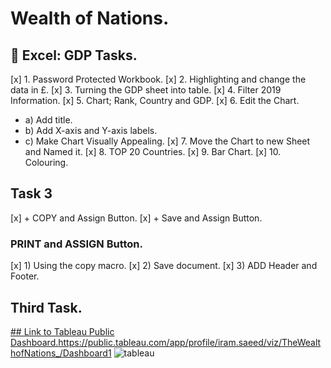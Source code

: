 # Wealth of Nations.
##  Excel: GDP Tasks.
[x] 1. Password Protected Workbook.
[x] 2. Highlighting and change the data in £.
[x] 3. Turning the GDP sheet into table.
[x] 4. Filter 2019 Information. 
[x] 5. Chart; Rank, Country and GDP. 
[x] 6. Edit the Chart.
+ a) Add title.
+ b) Add X-axis and Y-axis labels. 
+ c) Make Chart Visually Appealing. 
[x] 7. Move the Chart to new Sheet and Named it.
[x] 8. TOP 20 Countries.
[x] 9. Bar Chart.
[x] 10. Colouring.
## Task 3
[x] +  COPY and Assign Button.
[x] +  Save and Assign Button.
### PRINT and ASSIGN Button.
[x] 1) Using the copy macro.
[x] 2) Save document.
[x] 3) ADD Header and Footer.
## Third Task. 
[## Link to Tableau Public Dashboard.](https://public.tableau.com/app/profile/iram.saeed/viz/TheWealthofNations_/Dashboard1)https://public.tableau.com/app/profile/iram.saeed/viz/TheWealthofNations_/Dashboard1
![tableau](https://github.com/SaeedIram/Excel-and-Tableau.-End-to-End/assets/136697415/76c70b66-a9ae-46ea-ae40-553798cef9a8)
